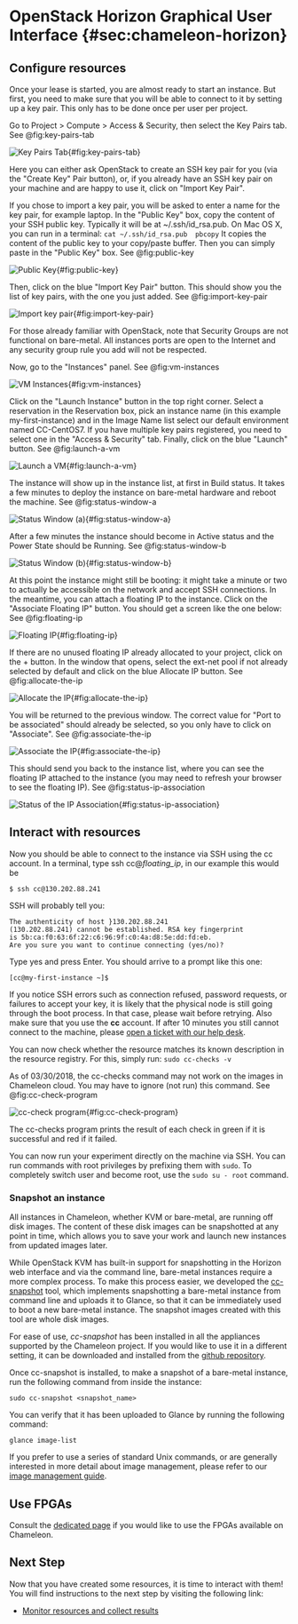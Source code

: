 # OpenStack Horizon Graphical User Interface {#sec:chameleon-horizon}

## Configure resources

Once your lease is started, you are almost ready to start an instance.
But first, you need to make sure that you will be able to connect to it
by setting up a key pair. This only has to be done once per user per
project.

Go to Project > Compute > Access & Security, then select the Key Pairs
tab. See @fig:key-pairs-tab

![Key Pairs Tab](images/Screen-Shot-2016-10-26-at-14-37-00.png){#fig:key-pairs-tab}

Here you can either ask OpenStack to create an SSH key pair for you (via
the "Create Key" Pair button), or, if you already have an SSH key pair
on your machine and are happy to use it, click on "Import Key Pair".

If you chose to import a key pair, you will be asked to enter a name for
the key pair, for example laptop. In the "Public Key" box, copy the
content of your SSH public key. Typically it will be at
~/.ssh/id_rsa.pub. On Mac OS X, you can run in a terminal:
 `cat ~/.ssh/id_rsa.pub  pbcopy`
It copies the content of the public key to your copy/paste buffer. Then
you can simply paste in the "Public Key" box. See @fig:public-key

![Public Key](images/Screen-Shot-2016-10-26-at-14-37-18.png){#fig:public-key}

Then, click on the blue "Import Key Pair" button. This should show you
the list of key pairs, with the one you just added. See @fig:import-key-pair

![Import key pair](images/Screen-Shot-2016-10-26-at-14-37-52.png){#fig:import-key-pair}

For those already familiar with OpenStack, note that Security Groups are
not functional on bare-metal. All instances ports are open to the
Internet and any security group rule you add will not be respected.

Now, go to the "Instances" panel. See @fig:vm-instances

![VM Instances](images/Screen-Shot-2016-10-26-at-14-39-56.png){#fig:vm-instances}

Click on the "Launch Instance" button in the top right corner. Select a
reservation in the Reservation box, pick an instance name (in this
example my-first-instance) and in the Image Name list select our default
environment named CC-CentOS7. If you have multiple key pairs registered,
you need to select one in the "Access & Security" tab. Finally, click on
the blue "Launch" button. See @fig:launch-a-vm

![Launch a VM](images/Screen-Shot-2016-10-26-at-14-41-08.png){#fig:launch-a-vm}

The instance will show up in the instance list, at first in Build
status. It takes a few minutes to deploy the instance on bare-metal
hardware and reboot the machine. See @fig:status-window-a

![Status Window (a)](images/Screen-Shot-2016-10-26-at-15-53-31.png){#fig:status-window-a}

After a few minutes the instance should become in Active status and the
Power State should be Running. See @fig:status-window-b

![Status Window (b)](images/Screen-Shot-2016-10-26-at-16-22-38.png){#fig:status-window-b}

At this point the instance might still be booting: it might take a
minute or two to actually be accessible on the network and accept SSH
connections. In the meantime, you can attach a floating IP to the
instance. Click on the "Associate Floating IP" button. You should get a
screen like the one below: See @fig:floating-ip

![Floating IP](images/Screen-Shot-2016-10-26-at-16-25-04.png){#fig:floating-ip}

If there are no unused floating IP already allocated to your project,
click on the + button. In the window that opens, select the ext-net pool
if not already selected by default and click on the blue Allocate IP
button. See @fig:allocate-the-ip

![Allocate the IP](images/Screen-Shot-2016-10-26-at-16-33-45-W05kOLQ.png){#fig:allocate-the-ip}

You will be returned to the previous window. The correct value for "Port
to be associated" should already be selected, so you only have to click
on "Associate". See @fig:associate-the-ip

![Associate the IP](images/Screen-Shot-2016-10-26-at-16-25-10.png){#fig:associate-the-ip}

This should send you back to the instance list, where you can see the
floating IP attached to the instance (you may need to refresh your
browser to see the floating IP). See @fig:status-ip-association

![Status of the IP Association](images/Screen-Shot-2016-10-26-at-16-26-54.png){#fig:status-ip-association}

## Interact with resources

Now you should be able to connect to the instance via SSH using the cc
account. In a terminal, type ssh cc@*floating_ip*, in our example
this would be

    $ ssh cc@130.202.88.241

SSH will probably tell you:

    The authenticity of host }130.202.88.241
    (130.202.88.241) cannot be established. RSA key fingerprint
    is 5b:ca:f0:63:6f:22:c6:96:9f:c0:4a:d8:5e:dd:fd:eb.
    Are you sure you want to continue connecting (yes/no)?

Type yes and press Enter. You should arrive to a prompt like this one:

`[cc@my-first-instance ~]$`

If you notice SSH errors such as connection refused, password requests,
or failures to accept your key, it is likely that the physical node is
still going through the boot process. In that case, please wait before
retrying. Also make sure that you use the **cc** account. If after 10
minutes you still cannot connect to the machine, please [open a ticket
with our help desk](https://www.chameleoncloud.org/user/help/).

You can now check whether the resource matches its known description in
the resource registry. For this, simply run: `sudo cc-checks -v`

As of 03/30/2018, the cc-checks command may not work on the images in
Chameleon cloud. You may have to ignore (not run) this command. See @fig:cc-check-program

![cc-check program](images/cc-checks.png){#fig:cc-check-program}

The cc-checks program prints the result of each check in green if it is
successful and red if it failed.

You can now run your experiment directly on the machine via SSH. You can
run commands with root privileges by prefixing them with `sudo`. To
completely switch user and become root, use
the `sudo su - root` command.

### Snapshot an instance

All instances in Chameleon, whether KVM or bare-metal, are running off
disk images. The content of these disk images can be snapshotted at any
point in time, which allows you to save your work and launch new
instances from updated images later.

While OpenStack KVM has built-in support for snapshotting in the Horizon
web interface and via the command line, bare-metal instances require a
more complex process. To make this process easier, we developed the
[cc-snapshot](https://github.com/ChameleonCloud/ChameleonSnapshotting)
tool, which implements snapshotting a bare-metal instance from command
line and uploads it to Glance, so that it can be immediately used to
boot a new bare-metal instance. The snapshot images created with this
tool are whole disk images.

For ease of use, *cc-snapshot* has been installed in all the appliances
supported by the Chameleon project. If you would like to use it in a
different setting, it can be downloaded and installed from the [github
repository](https://github.com/ChameleonCloud/ChameleonSnapshotting).

Once cc-snapshot is installed, to make a snapshot of a bare-metal
instance, run the following command from inside the instance:

`sudo cc-snapshot <snapshot_name>`

You can verify that it has been uploaded to Glance by running the
following command:

`glance image-list`

If you prefer to use a series of standard Unix commands, or are
generally interested in more detail about image management, please refer
to our [image management
guide](https://www.chameleoncloud.org/docs/user-guides/ironic/#snapshotting_an_instance).

## Use FPGAs

Consult the [dedicated
page](https://www.chameleoncloud.org/docs/bare-metal-user-guide/fpga/) if
you would like to use the FPGAs available on Chameleon.

## Next Step

Now that you have created some resources, it is time to interact with
them! You will find instructions to the next step by visiting the
following link:

-   [Monitor resources and collect
    results](https://www.chameleoncloud.org/monitor-and-collect/)
